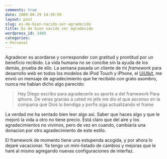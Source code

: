 ```yaml
---
comments: true
date: 2009-06-29 14:39:55
layout: post
slug: es-de-bien-nacido-ser-agradecido
title: Es de bien nacido ser agradecido
wordpress_id: 3408
categories:
- Personal
---
```


Agradecer es acordarse y corresponder con gratitud y prontitud por un beneficio recibido. La vida humana no se concibe sin la ayuda de los demás, prueba de ello. La semana pasada un cliente de mi _framework_ para desarrollo web en todos los modelos de iPod Touch y iPhone, el [UiUIkit](http://www.minid.net/2008/08/18/universal-iphone-ui-kit-revision-27/), me envió un mensaje de agradecimiento que he recibido con grato asombro, nunca me habían dicho algo parecido:





> Hey Diego escribo para agradecerle su aporte a del framework Para iphone. De veras gracias a usted mi jefe me dio  el que ascenso en la compania que Dios lo bendiga y porfis siga actualizando el frame





La verdad me ha sentado bien leer algo así. Saber que haces algo y que le mejoró la vida a otro no tiene precio. Está claro que del aire y los agradecimientos no vivimos, pero de vez en cuando, cambiaría una donacion por otro agradecimiento de este estilo.





El framework de momento tiene una estupenda acogida, y por ahora lo dejaré vacacionar. Ya tengo un mini-listado de cambios y mejoras que le haré al mismo agregando nuevas configuraciones de interfaz.
